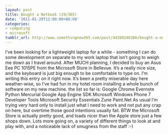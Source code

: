 ```yaml
---
layout: post
title: Bought a Netbook (29/365)
date: '2011-01-29T12:00:00+00:00'
categories:
- computing
- microsoft
tumblr_url: http://www.somethingnew365.com/post/44289246386/bought-a-netbook-29365
---
```

I’ve been looking for a lightweight laptop for a while - something I can do some development on separate to my work laptop that isn’t going to weigh me down as I travel around.
After MUCH planning, I decided to buy an Asus Eee PC 1015PE from the Microsoft Store in Bellevue. It’s a really nice size, and the keyboard is just big enough to be comfortable to type on. I’m writing this entry on it right now.
It’s been a pretty miserable day here weather-wise, so I’ve had fun in my hotel room installing a whole bunch of software on my new machine. the list so far is:
Google Chrome
Evernote
Python
Mercurial
Google App Engine SDK
Microsoft Windows Phone 7 Developer Tools
Microsoft Security Essentials
Zune
Paint.Net
As usual I’m trying very hard only to install just what I need to work and not put any crap on here, but overtime those good intentions usually fail.
BTW the Microsoft Store is actually pretty good, and loads nicer than the Apple store just a few shops down. Lots more going on, a variety of different things to look at and play with, and a noticeable lack of smugness from the staff :-)
